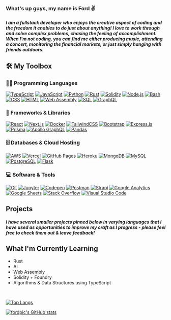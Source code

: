 ### What's up guys, my name is Ford :v:

##### I am a fullstack developer who enjoys the creative aspect of coding and the freedom it enables to do just about anything! I love to work through and solve complex problems, chasing the feeling of accomplishment. When I'm not coding, you can find me either producing music, attending a concert, monitoring the financial markets, or just simply hanging with friends outdoors.

## 🛠️ My Toolbox

### 👨‍💻 Programming Languages

<p>
  <a href=""><img alt="TypeScript" src="https://img.shields.io/badge/TypeScript-007ACC.svg?logo=typescript&logoColor=white"></a>
  <a href=""><img alt="JavaScript" src="https://img.shields.io/badge/JavaScript-F7DF1E.svg?logo=javascript&logoColor=black"></a>
  <a href=""><img alt="Python" src="https://img.shields.io/badge/Python-14354C.svg?logo=python&logoColor=white"></a>
  <a href=""><img alt="Rust" src="https://img.shields.io/badge/Rust-E34F26?logo=rust"></a>
  <a href=""><img alt="Solidity" src="https://img.shields.io/badge/Solidity-007396.svg?logo=solidity&logoColor=white"></a> 
  <a href=""><img alt="Node.js" src="https://img.shields.io/badge/Node.js-43853D.svg?logo=node.js&logoColor=white"></a>
  <a href=""><img alt="Bash" src="https://img.shields.io/badge/Bash-121011.svg?logo=gnu-bash&logoColor=white"></a>
  <a href=""><img alt="CSS" src="https://img.shields.io/badge/CSS-1572B6.svg?logo=css3&logoColor=white"></a>
  <a href=""><img alt="HTML" src="https://img.shields.io/badge/HTML-E34F26.svg?logo=html5&logoColor=white"></a>   
  <a href=""><img alt="Web Assembly" src="https://img.shields.io/badge/Web_Assembly-ffffff?logo=webassembly"></a>
  <a href=""><img alt="SQL" src="https://custom-icon-badges.herokuapp.com/badge/SQL-025E8C.svg?logo=database&logoColor=white"></a>
  <a href=""><img alt="GraphQL" src="https://img.shields.io/badge/GraphQL-e10098?logo=graphql"></a>
</p>


### 🧰 Frameworks & Libraries

<p>
    <a href="#"><img alt="React" src="https://img.shields.io/badge/React-20232a.svg?logo=react&logoColor=%2361DAFB"></a>
    <a href="#"><img alt="Next.js" src="https://img.shields.io/badge/Next.js-025E8C.svg?logo=nextdotjs&logoColor=white"></a>
    <a href="#"><img alt="Docker" src="https://img.shields.io/badge/Docker-0081CB?logo=docker&logoColor=white"></a>
    <a href="#"><img alt="TailwindCSS" src="https://img.shields.io/badge/TailwindCSS-4ea94b?logo=tailwindcss"></a>
    <a href="#"><img alt="Bootstrap" src="https://img.shields.io/badge/Bootstrap-7952B3.svg?logo=bootstrap&logoColor=white"></a>
    <a href="#"><img alt="Express.js" src="https://img.shields.io/badge/Express.js-404d59.svg?logo=express&logoColor=white"></a>
    <a href="#"><img alt="Prisma" src="https://img.shields.io/badge/Prisma-7952B3?logo=prisma&logoColor=white"></a>
    <a href="#"><img alt="Apollo GraphQL" src="https://img.shields.io/badge/Apollo%20GraphQL-21759B?logo=apollographql&logoColor=white"></a>
    <a href="#"><img alt="Pandas" src="https://img.shields.io/badge/pandas-4ea94b?logo=pandas&logoColor=white"></a>
</p>

### 🗄️ Databases & Cloud Hosting

<p>
    <a href="#"><img alt="AWS" src="https://img.shields.io/badge/AWS%20Amplify-316192.svg?logo=awsamplify&logoColor=white"></a>
    <a href="#"><img alt="Vercel" src="https://img.shields.io/badge/Vercel-000000.svg?logo=vercel&logoColor=white"></a>
    <a href="#"><img alt="GitHub Pages" src="https://img.shields.io/badge/GitHub%20Pages-327FC7.svg?logo=github&logoColor=white"></a>
    <a href="#"><img alt="Heroku" src="https://img.shields.io/badge/Heroku-430098.svg?logo=heroku&logoColor=white"></a>
    <a href="#"><img alt="MongoDB" src="https://img.shields.io/badge/MongoDB-4ea94b.svg?logo=mongodb&logoColor=white"></a>
    <a href="#"><img alt="MySQL" src="https://img.shields.io/badge/MySQL-00f.svg?logo=mysql&logoColor=white"></a>
    <a href="#"><img alt="PostgreSQL" src="https://img.shields.io/badge/PostgreSQL-316192.svg?logo=postgresql&logoColor=white"></a>
    <a href="#"><img alt="Flask" src ="https://img.shields.io/badge/Flask-43853D.svg?logo=flask&logoColor=white"></a>
</p>

### 💻 Software & Tools

<p>
    <a href="#"><img alt="Git" src="https://img.shields.io/badge/Git-F05033.svg?logo=git&logoColor=white"></a> 
    <a href="#"><img alt="Jupyter" src="https://img.shields.io/badge/Jupyter-F37626.svg?logo=Jupyter&logoColor=white"></a>
    <a href="#"><img alt="Codepen" src="https://img.shields.io/badge/Codepen-000000.svg?logo=codepen&logoColor=white"></a>
    <a href="#"><img alt="Postman" src="https://img.shields.io/badge/Postman-FF6C37?logo=postman&logoColor=white"></a>
    <a href="#"><img alt="Strapi" src="https://img.shields.io/badge/Strapi-430098.svg?logo=strapi&logoColor=white"></a>
    <a href="#"><img alt="Google Analytics" src="https://img.shields.io/badge/Google%20Analytics-34A853.svg?logo=googleanalytics&logoColor=white"></a>
    <a href="#"><img alt="Google Sheets" src="https://img.shields.io/badge/Google%20Sheets-34A853.svg?logo=google%20sheets&logoColor=white"></a>
    <a href="#"><img alt="Stack Overflow" src="https://img.shields.io/badge/-Stack%20Overflow-FE7A16?logo=stack-overflow&logoColor=white"></a>
    <a href="#"><img alt="Visual Studio Code" src="https://img.shields.io/badge/Visual%20Studio%20Code-0078d7.svg?logo=visual-studio-code&logoColor=white"></a>
</p>

## Projects

##### I have several smaller projects pinned below in varying languages that I have used as opportunities to improve my craft as I progress - please feel free to check them out & leave feedback!

## What I'm Currently Learning

- Rust
- AI
- Web Assembly
- Solidity + Foundry
- Algorithms & Data Structures using TypeScript

<br />

[![Top Langs](https://github-readme-stats.vercel.app/api/top-langs/?username=fordp&layout=compact&theme=onedark&hide=makefile,dart,objective-c,java)](https://github.com/fordp/github-readme-stats)

[![fordpic's GitHub stats](https://github-readme-stats.vercel.app/api?username=fordpic&show_icons=true&theme=onedark)](https://github.com/fordpic/github-readme-stats)
